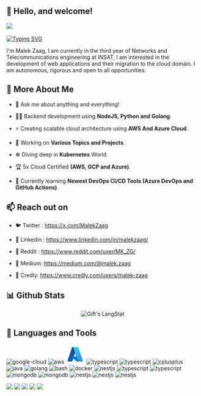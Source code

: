 ## 👋 Hello, and welcome!

<!-- Proudly created with GPRM ( https://gprm.itsvg.in ) -->
![](https://komarev.com/ghpvc/?username=Malek-Zaag&color=blue)

[![Typing SVG](https://readme-typing-svg.demolab.com/?lines=Cloud+and+DevOps+student;Network+Engineer;CyberSecurity+Enthusiast)](https://git.io/typing-svg)

<div>
 <p>
 I'm Malek Zaag, I am currently in the third year of Networks and Telecommunications engineering at INSAT, I am interested in the development of web applications and their migration to the cloud domain. I am autonomous, rigorous and open to all opportunities. 

## 🧐 More About Me

 - 💬 Ask me about anything and everything!
  
 - 👨‍💻 Backend development using **NodeJS, Python and Golang**.
 
 - ⚡ Creating scalable cloud architecture using **AWS And Azure Cloud**.
  
 - 🥅 Working on **Various Topics and Projects**.
  
 - ☸️ Diving deep in **Kubernetes** World.

 - 🏆 5x Cloud Certified **(AWS, GCP and Azure)**.
  
 - 🌱 Currently learning **Newest DevOps CI/CD Tools (Azure DevOps and GitHub Actions)**.  

 </p>
</div>

## 📫 Reach out on

  - 🐦 Twitter : https://x.com/MalekZaag
  
  - 📘 Linkedin : https://www.linkedin.com/in/malekzaag/
  
  - 🔖 Reddit : https://www.reddit.com/user/MK_ZG/
  
  - 📑 Medium: https://medium.com/@malek.zaag

  - 🥇 Credly: https://www.credly.com/users/malek-zaag
<!--
<p align="center">
 <img src="https://komarev.com/ghpvc/?username=Malek-Zaag&label=Profile%20views&color=0e75b6&style=flat" alt="malek-zaag" />
 <a href="https://malek-zaag.netlify.app/" target="_blank"><img alt="Website" src="https://img.shields.io/website?url=https://malek-zaag.netlify.app"></a>
 <a href="https://www.linkedin.com/in/malekzaag/" target="_blank"><img alt="LinkedIn" src="https://img.shields.io/badge/-malek_zaag-blue?style=flat&logo=Linkedin&logoColor=white"></a>
 <a href="https://github.com/Malek-Zaag"><img alt="Email" src="https://img.shields.io/github/followers/Malek-Zaag?label=Follow&style=social"></a>
 <a href="mailto:zaag.malek1@gmail.com"><img alt="Email" src="https://img.shields.io/badge/-malek_zaag-c14438?style=flat&logo=Gmail&logoColor=white"></a>
</p>
-->

## 📊 Github Stats
 <div align="center">
    <img align="center" src="https://github-readme-stats.vercel.app/api?username=Malek-Zaag&count_private=true&show_icons=true" alt="Gift's LangStat" /> 
<br/>
 <!--  
<p style="">
 <img align="center" src="https://github-readme-streak-stats.herokuapp.com/?user=Malek-Zaag" alt="mk" />
</p>
  <img align="center" src="https://streak-stats.demolab.com/?user=Malek-Zaag" alt="Gift's LangStat" /> 
   -->
</div>

## 🔨 Languages and Tools

<p align="left">
<img width="50" height="50" src="https://www.svgrepo.com/show/448223/gcp.svg" alt="google-cloud"/>
<img width="50" height="50" alt="aws" src="https://www.svgrepo.com/show/61235/amazon.svg" /> 
<img width="50" height="50" alt="azure" src="./icons/icons8-azure.svg" />
<img src="https://www.svgrepo.com/show/349419/javascript.svg" alt="typescript" width="50" height="50"/> 
<img src="https://www.svgrepo.com/show/349540/typescript.svg" alt="typescript" width="50" height="50"/> 
<img src="https://www.svgrepo.com/show/452091/python.svg" alt="cplusplus" width="50" height="50"/> 
<img width="50" height="50" alt="java" src="https://www.svgrepo.com/show/184143/java.svg" />
<img width="50" height="50" alt="golang" src="https://cdn.worldvectorlogo.com/logos/gopher.svg" />
<img width="50" height="50" alt="bash" src="https://www.svgrepo.com/show/353478/bash-icon.svg" /> 
<img width="50" height="50" alt="docker" src="https://www.svgrepo.com/show/331370/docker.svg" />
<img src="https://upload.wikimedia.org/wikipedia/commons/thumb/3/39/Kubernetes_logo_without_workmark.svg/1200px-Kubernetes_logo_without_workmark.svg.png" alt="nestjs" width="50" height="50"/>
<img src="https://www.svgrepo.com/show/448228/grafana.svg" alt="typescript" width="50" height="50"/> 
<img src="https://www.svgrepo.com/show/354200/postgresql.svg" alt="typescript" width="50" height="50"/> 
<img width="50" height="50" alt="mongodb" src="https://www.svgrepo.com/show/331488/mongodb.svg" />
<img width="50" height="50" alt="mongodb" src="https://www.svgrepo.com/show/354447/terraform-icon.svg" />
<img src="https://d33wubrfki0l68.cloudfront.net/e937e774cbbe23635999615ad5d7732decad182a/26072/logo-small.ede75a6b.svg" alt="nestjs" width="50" height="50"/> 
<img src="https://www.svgrepo.com/show/452092/react.svg" alt="nestjs" width="50" height="50"/> 
<img src="https://www.svgrepo.com/show/376350/spring.svg" alt="nestjs" width="50" height="50"/> 

![](http://github-profile-summary-cards.vercel.app/api/cards/profile-details?username=Malek-Zaag&theme=github_dark)
![](http://github-profile-summary-cards.vercel.app/api/cards/repos-per-language?username=Malek-Zaag&theme=github_dark)
![](http://github-profile-summary-cards.vercel.app/api/cards/most-commit-language?username=Malek-Zaag&theme=github_dark)
![](http://github-profile-summary-cards.vercel.app/api/cards/stats?username=Malek-Zaag&theme=github_dark)
![](http://github-profile-summary-cards.vercel.app/api/cards/productive-time?username=Malek-Zaag&theme=github_dark&utcOffset=8)

